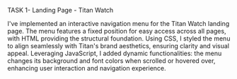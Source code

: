 TASK 1- Landing Page - Titan Watch

I've implemented an interactive navigation menu for the Titan Watch landing page. The menu features a fixed position for easy access across all pages, with HTML providing the structural foundation. Using CSS, I styled the menu to align seamlessly with Titan's brand aesthetics, ensuring clarity and visual appeal. Leveraging JavaScript, I added dynamic functionalities: the menu changes its background and font colors when scrolled or hovered over, enhancing user interaction and navigation experience.
